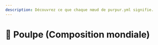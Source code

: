 ```yaml
---
description: Découvrez ce que chaque nœud de purpur.yml signifie.
---
```


# 🦑 Poulpe (Composition mondiale)
